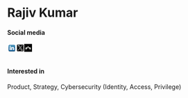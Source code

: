 # Rajiv Kumar 

#### Social media
<a href="https://www.linkedin.com/in/raajivkumar/" target="_blank" rel="noopener noreferrer"><img align="left" src="assets/images/linkedin.png" alt="Rajiv Kumar | LinkedIn" width="21px"/></a> <a href="https://twitter.com/raajivkumar" target="_blank" rel="noopener noreferrer"><img align="left" src="assets/images/twitter.png" alt="Rajiv Kumar | X" width="18px"/></a> <a href="https://theorg.com/org/saviynt/org-chart/rajiv-kumar" target="_blank" rel="noopener noreferrer"><img align="left" src="assets/images/torg.png" alt="Rajiv Kumar | The Org" width="18px"/></a>
<br/>
<br/>
#### Interested in
Product, Strategy, Cybersecurity (Identity, Access, Privilege)

<!---
For full documentation visit [mkdocs.org](https://www.mkdocs.org).

## Commands

* `mkdocs new [dir-name]` - Create a new project.
* `mkdocs serve` - Start the live-reloading docs server.
* `mkdocs build` - Build the documentation site.
* `mkdocs -h` - Print help message and exit.

## Project layout

    mkdocs.yml    # The configuration file.
    docs/
        index.md  # The documentation homepage.
        ...       # Other markdown pages, images and other files.
-->
